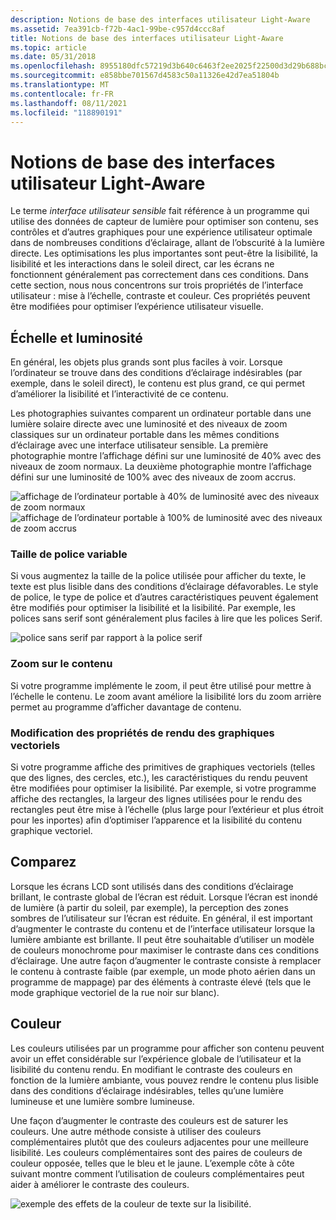 ```yaml
---
description: Notions de base des interfaces utilisateur Light-Aware
ms.assetid: 7ea391cb-f72b-4ac1-99be-c957d4ccc8af
title: Notions de base des interfaces utilisateur Light-Aware
ms.topic: article
ms.date: 05/31/2018
ms.openlocfilehash: 8955180dfc57219d3b640c6463f2ee2025f22500d3d29b688bc4b0c154895f66
ms.sourcegitcommit: e858bbe701567d4583c50a11326e42d7ea51804b
ms.translationtype: MT
ms.contentlocale: fr-FR
ms.lasthandoff: 08/11/2021
ms.locfileid: "118890191"
---
```

# <a name="fundamentals-of-light-aware-user-interfaces"></a>Notions de base des interfaces utilisateur Light-Aware

Le terme *interface utilisateur sensible* fait référence à un programme qui utilise des données de capteur de lumière pour optimiser son contenu, ses contrôles et d’autres graphiques pour une expérience utilisateur optimale dans de nombreuses conditions d’éclairage, allant de l’obscurité à la lumière directe. Les optimisations les plus importantes sont peut-être la lisibilité, la lisibilité et les interactions dans le soleil direct, car les écrans ne fonctionnent généralement pas correctement dans ces conditions. Dans cette section, nous nous concentrons sur trois propriétés de l’interface utilisateur : mise à l’échelle, contraste et couleur. Ces propriétés peuvent être modifiées pour optimiser l’expérience utilisateur visuelle.

## <a name="scale-and-brightness"></a>Échelle et luminosité

En général, les objets plus grands sont plus faciles à voir. Lorsque l’ordinateur se trouve dans des conditions d’éclairage indésirables (par exemple, dans le soleil direct), le contenu est plus grand, ce qui permet d’améliorer la lisibilité et l’interactivité de ce contenu.

Les photographies suivantes comparent un ordinateur portable dans une lumière solaire directe avec une luminosité et des niveaux de zoom classiques sur un ordinateur portable dans les mêmes conditions d’éclairage avec une interface utilisateur sensible. La première photographie montre l’affichage défini sur une luminosité de 40% avec des niveaux de zoom normaux. La deuxième photographie montre l’affichage défini sur une luminosité de 100% avec des niveaux de zoom accrus.

![affichage de l’ordinateur portable à 40% de luminosité avec des niveaux de zoom normaux](images/laptop-40.png)![affichage de l’ordinateur portable à 100% de luminosité avec des niveaux de zoom accrus](images/laptop-100.png)

### <a name="varying-font-size"></a>Taille de police variable

Si vous augmentez la taille de la police utilisée pour afficher du texte, le texte est plus lisible dans des conditions d’éclairage défavorables. Le style de police, le type de police et d’autres caractéristiques peuvent également être modifiés pour optimiser la lisibilité et la lisibilité. Par exemple, les polices sans serif sont généralement plus faciles à lire que les polices Serif.

![police sans serif par rapport à la police serif](images/fonts.png)

### <a name="zooming-content"></a>Zoom sur le contenu

Si votre programme implémente le zoom, il peut être utilisé pour mettre à l’échelle le contenu. Le zoom avant améliore la lisibilité lors du zoom arrière permet au programme d’afficher davantage de contenu.

### <a name="altering-vector-graphic-rendering-properties"></a>Modification des propriétés de rendu des graphiques vectoriels

Si votre programme affiche des primitives de graphiques vectoriels (telles que des lignes, des cercles, etc.), les caractéristiques du rendu peuvent être modifiées pour optimiser la lisibilité. Par exemple, si votre programme affiche des rectangles, la largeur des lignes utilisées pour le rendu des rectangles peut être mise à l’échelle (plus large pour l’extérieur et plus étroit pour les inportes) afin d’optimiser l’apparence et la lisibilité du contenu graphique vectoriel.

## <a name="contrast"></a>Comparez

Lorsque les écrans LCD sont utilisés dans des conditions d’éclairage brillant, le contraste global de l’écran est réduit. Lorsque l’écran est inondé de lumière (à partir du soleil, par exemple), la perception des zones sombres de l’utilisateur sur l’écran est réduite. En général, il est important d’augmenter le contraste du contenu et de l’interface utilisateur lorsque la lumière ambiante est brillante. Il peut être souhaitable d’utiliser un modèle de couleurs monochrome pour maximiser le contraste dans ces conditions d’éclairage. Une autre façon d’augmenter le contraste consiste à remplacer le contenu à contraste faible (par exemple, un mode photo aérien dans un programme de mappage) par des éléments à contraste élevé (tels que le mode graphique vectoriel de la rue noir sur blanc).

## <a name="color"></a>Couleur

Les couleurs utilisées par un programme pour afficher son contenu peuvent avoir un effet considérable sur l’expérience globale de l’utilisateur et la lisibilité du contenu rendu. En modifiant le contraste des couleurs en fonction de la lumière ambiante, vous pouvez rendre le contenu plus lisible dans des conditions d’éclairage indésirables, telles qu’une lumière lumineuse et une lumière sombre lumineuse.

Une façon d’augmenter le contraste des couleurs est de saturer les couleurs. Une autre méthode consiste à utiliser des couleurs complémentaires plutôt que des couleurs adjacentes pour une meilleure lisibilité. Les couleurs complémentaires sont des paires de couleurs de couleur opposée, telles que le bleu et le jaune. L’exemple côte à côte suivant montre comment l’utilisation de couleurs complémentaires peut aider à améliorer le contraste des couleurs.

![exemple des effets de la couleur de texte sur la lisibilité.](images/color.png)

 

 




